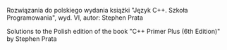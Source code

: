 Rozwiązania do polskiego wydania książki "Język C++. Szkoła Programowania", wyd. VI, autor: Stephen Prata

Solutions to the Polish edition of the book "C++ Primer Plus (6th Edition)" by Stephen Prata  

